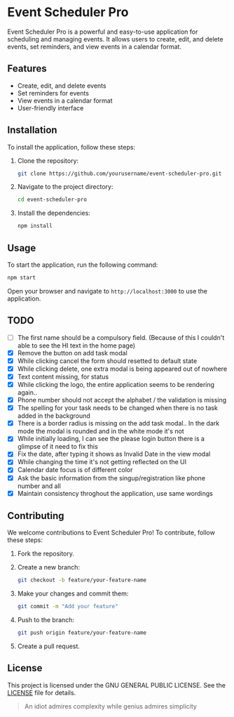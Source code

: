 # Event Scheduler Pro

Event Scheduler Pro is a powerful and easy-to-use application for scheduling and managing events. It allows users to create, edit, and delete events, set reminders, and view events in a calendar format.

## Features

- Create, edit, and delete events
- Set reminders for events
- View events in a calendar format
- User-friendly interface

## Installation

To install the application, follow these steps:

1. Clone the repository:

   ```sh
   git clone https://github.com/yourusername/event-scheduler-pro.git
   ```

2. Navigate to the project directory:

   ```sh
   cd event-scheduler-pro
   ```

3. Install the dependencies:

   ```sh
   npm install
   ```

## Usage

To start the application, run the following command:

```sh
npm start
```

Open your browser and navigate to `http://localhost:3000` to use the application.

## TODO

- [ ] The first name should be a compulsory field. (Because of this I couldn't able to see the HI text in the home page)
- [x] Remove the button on add task modal
- [x] While clicking cancel the form should resetted to default state
- [X] While clicking delete, one extra modal is being appeared out of nowhere
- [X] Text content missing, for status
- [X] While clicking the logo, the entire application seems to be rendering again..
- [x] Phone number should not accept the alphabet / the validation is missing
- [X] The spelling for your task needs to be changed when there is no task added in the background
- [x] There is a border radius is missing on the add task modal.. In the dark mode the modal is rounded and in the white mode it's not
- [x] While initially loading, I can see the please login button there is a glimpse of it need to fix this
- [x] Fix the date, after typing it shows as Invalid Date in the view modal
- [x] While changing the time it's not getting reflected on the UI
- [x] Calendar date focus is of different color
- [x] Ask the basic information from the singup/registration like phone number and all
- [x] Maintain consistency throghout the application, use same wordings

## Contributing

We welcome contributions to Event Scheduler Pro! To contribute, follow these steps:

1. Fork the repository.
2. Create a new branch:

   ```sh
   git checkout -b feature/your-feature-name
   ```

3. Make your changes and commit them:

   ```sh
   git commit -m "Add your feature"
   ```

4. Push to the branch:

   ```sh
   git push origin feature/your-feature-name
   ```

5. Create a pull request.

## License

This project is licensed under the GNU GENERAL PUBLIC LICENSE. See the [LICENSE](LICENSE) file for details.

> An idiot admires complexity while genius admires simplicity
